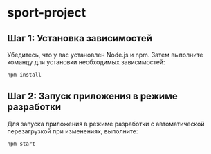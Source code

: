 # sport-project

## Шаг 1: Установка зависимостей
Убедитесь, что у вас установлен Node.js и npm. Затем выполните команду для установки необходимых зависимостей:
```bash
npm install
```

## Шаг 2: Запуск приложения в режиме разработки
Для запуска приложения в режиме разработки с автоматической перезагрузкой при изменениях, выполните:
```bash
npm start
```
